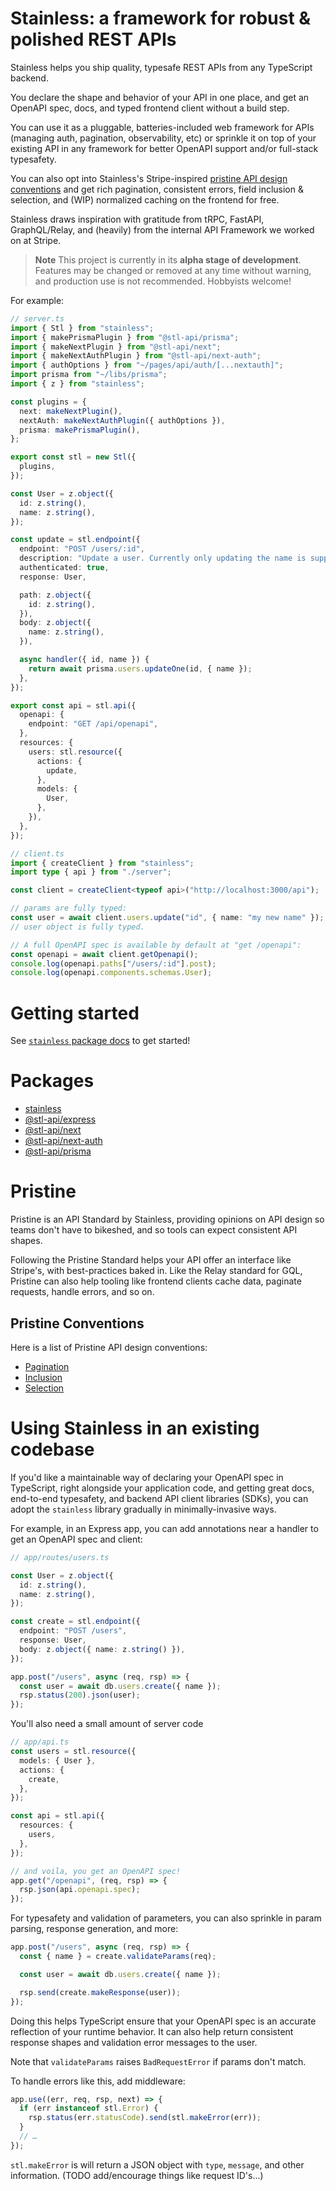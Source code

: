 # Stainless: a framework for robust & polished REST APIs

Stainless helps you ship quality, typesafe REST APIs from any TypeScript backend.

You declare the shape and behavior of your API in one place,
and get an OpenAPI spec, docs, and typed frontend client without a build step.

You can use it as a pluggable, batteries-included web framework for APIs (managing auth, pagination, observability, etc) or sprinkle it on top of your existing API in any framework for better OpenAPI support and/or full-stack typesafety.

You can also opt into Stainless's Stripe-inspired [pristine API design conventions](#pristine) and get rich pagination, consistent errors, field inclusion & selection, and (WIP) normalized caching on the frontend for free.

Stainless draws inspiration with gratitude from tRPC, FastAPI, GraphQL/Relay, and (heavily) from the internal API Framework we worked on at Stripe.

> **Note**
> This project is currently in its **alpha stage of development**.
> Features may be changed or removed at any time without warning, and production use is not recommended.
> Hobbyists welcome!

For example:

<!-- TODO: this is too long / too much code… -->

```ts
// server.ts
import { Stl } from "stainless";
import { makePrismaPlugin } from "@stl-api/prisma";
import { makeNextPlugin } from "@stl-api/next";
import { makeNextAuthPlugin } from "@stl-api/next-auth";
import { authOptions } from "~/pages/api/auth/[...nextauth]";
import prisma from "~/libs/prisma";
import { z } from "stainless";

const plugins = {
  next: makeNextPlugin(),
  nextAuth: makeNextAuthPlugin({ authOptions }),
  prisma: makePrismaPlugin(),
};

export const stl = new Stl({
  plugins,
});

const User = z.object({
  id: z.string(),
  name: z.string(),
});

const update = stl.endpoint({
  endpoint: "POST /users/:id",
  description: "Update a user. Currently only updating the name is supported.",
  authenticated: true,
  response: User,

  path: z.object({
    id: z.string(),
  }),
  body: z.object({
    name: z.string(),
  }),

  async handler({ id, name }) {
    return await prisma.users.updateOne(id, { name });
  },
});

export const api = stl.api({
  openapi: {
    endpoint: "GET /api/openapi",
  },
  resources: {
    users: stl.resource({
      actions: {
        update,
      },
      models: {
        User,
      },
    }),
  },
});

// client.ts
import { createClient } from "stainless";
import type { api } from "./server";

const client = createClient<typeof api>("http://localhost:3000/api");

// params are fully typed:
const user = await client.users.update("id", { name: "my new name" });
// user object is fully typed.

// A full OpenAPI spec is available by default at "get /openapi":
const openapi = await client.getOpenapi();
console.log(openapi.paths["/users/:id"].post);
console.log(openapi.components.schemas.User);
```

# Getting started

See [`stainless` package docs](/packages/stainless/README.md#getting-started) to get started!

# Packages

- [stainless](/packages/stainless)
- [@stl-api/express](/packages/express)
- [@stl-api/next](/packages/next)
- [@stl-api/next-auth](/packages/next-auth)
- [@stl-api/prisma](/packages/prisma)

# Pristine

Pristine is an API Standard by Stainless, providing opinions on API design so teams don't have to bikeshed, and so tools can expect consistent API shapes.

Following the Pristine Standard helps your API offer an interface like Stripe's,
with best-practices baked in. Like the Relay standard for GQL, Pristine can also help tooling like frontend clients cache data, paginate requests, handle errors, and so on.

<!-- You can opt your API into Pristine like so:

```ts
const stl = new Stainless({ pristine: true });
```

This will enforce the Pristine conventions, and provide easier access to tooling which depends on it.

If you're starting with an existing API and don't want to go straight to a v2,
you can gradually adopt Pristine standards and tooling. In the future, we plan to offer lint rules for your OpenAPI spec and an overall "Lighthouse score" indicating the degree of compliance your API offers.
 -->

## Pristine Conventions

Here is a list of Pristine API design conventions:

- [Pagination](/packages/stainless/docs/pagination.md)
- [Inclusion](/packages/stainless/docs/inclusion.md)
- [Selection](/packages/stainless/docs/selection.md)

# Using Stainless in an existing codebase

If you'd like a maintainable way of declaring your OpenAPI spec
in TypeScript, right alongside your application code, and getting
great docs, end-to-end typesafety, and backend API client libraries (SDKs),
you can adopt the `stainless` library gradually in minimally-invasive ways.

For example, in an Express app, you can add annotations near a handler to get an OpenAPI spec and client:

```ts
// app/routes/users.ts

const User = z.object({
  id: z.string(),
  name: z.string(),
});

const create = stl.endpoint({
  endpoint: "POST /users",
  response: User,
  body: z.object({ name: z.string() }),
});

app.post("/users", async (req, rsp) => {
  const user = await db.users.create({ name });
  rsp.status(200).json(user);
});
```

<summary>You'll also need a small amount of server code</summary>

```ts
// app/api.ts
const users = stl.resource({
  models: { User },
  actions: {
    create,
  },
});

const api = stl.api({
  resources: {
    users,
  },
});

// and voila, you get an OpenAPI spec!
app.get("/openapi", (req, rsp) => {
  rsp.json(api.openapi.spec);
});
```

<summary>
For typesafety and validation of parameters, you can also sprinkle in
param parsing, response generation, and more:
</summary>

```ts
app.post("/users", async (req, rsp) => {
  const { name } = create.validateParams(req);

  const user = await db.users.create({ name });

  rsp.send(create.makeResponse(user));
});
```

Doing this helps TypeScript ensure that your OpenAPI spec is an accurate reflection of your runtime behavior. It can also help return consistent response shapes and validation error messages to the user.

Note that `validateParams` raises `BadRequestError` if params don't match.

To handle errors like this, add middleware:

```ts
app.use((err, req, rsp, next) => {
  if (err instanceof stl.Error) {
    rsp.status(err.statusCode).send(stl.makeError(err));
  }
  // …
});
```

`stl.makeError` is will return a JSON object with `type`, `message`, and other information. (TODO add/encourage things like request ID's…)
